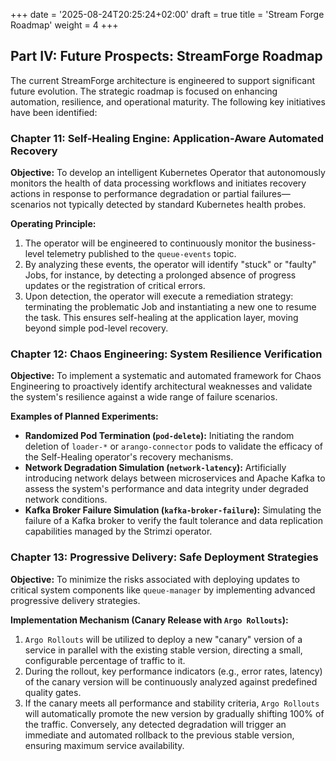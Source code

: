 +++
date = '2025-08-24T20:25:24+02:00'
draft = true
title = 'Stream Forge Roadmap'
weight = 4
+++

## Part IV: Future Prospects: StreamForge Roadmap

The current StreamForge architecture is engineered to support significant future evolution. The strategic roadmap is focused on enhancing automation, resilience, and operational maturity. The following key initiatives have been identified:

### Chapter 11: Self-Healing Engine: Application-Aware Automated Recovery

**Objective:** To develop an intelligent Kubernetes Operator that autonomously monitors the health of data processing workflows and initiates recovery actions in response to performance degradation or partial failures—scenarios not typically detected by standard Kubernetes health probes.

**Operating Principle:**
1.  The operator will be engineered to continuously monitor the business-level telemetry published to the `queue-events` topic.
2.  By analyzing these events, the operator will identify "stuck" or "faulty" Jobs, for instance, by detecting a prolonged absence of progress updates or the registration of critical errors.
3.  Upon detection, the operator will execute a remediation strategy: terminating the problematic Job and instantiating a new one to resume the task. This ensures self-healing at the application layer, moving beyond simple pod-level recovery.

### Chapter 12: Chaos Engineering: System Resilience Verification

**Objective:** To implement a systematic and automated framework for Chaos Engineering to proactively identify architectural weaknesses and validate the system's resilience against a wide range of failure scenarios.

**Examples of Planned Experiments:**
*   **Randomized Pod Termination (`pod-delete`):** Initiating the random deletion of `loader-*` or `arango-connector` pods to validate the efficacy of the Self-Healing operator's recovery mechanisms.
*   **Network Degradation Simulation (`network-latency`):** Artificially introducing network delays between microservices and Apache Kafka to assess the system's performance and data integrity under degraded network conditions.
*   **Kafka Broker Failure Simulation (`kafka-broker-failure`):** Simulating the failure of a Kafka broker to verify the fault tolerance and data replication capabilities managed by the Strimzi operator.

### Chapter 13: Progressive Delivery: Safe Deployment Strategies

**Objective:** To minimize the risks associated with deploying updates to critical system components like `queue-manager` by implementing advanced progressive delivery strategies.

**Implementation Mechanism (Canary Release with `Argo Rollouts`):**
1.  `Argo Rollouts` will be utilized to deploy a new "canary" version of a service in parallel with the existing stable version, directing a small, configurable percentage of traffic to it.
2.  During the rollout, key performance indicators (e.g., error rates, latency) of the canary version will be continuously analyzed against predefined quality gates.
3.  If the canary meets all performance and stability criteria, `Argo Rollouts` will automatically promote the new version by gradually shifting 100% of the traffic. Conversely, any detected degradation will trigger an immediate and automated rollback to the previous stable version, ensuring maximum service availability.
